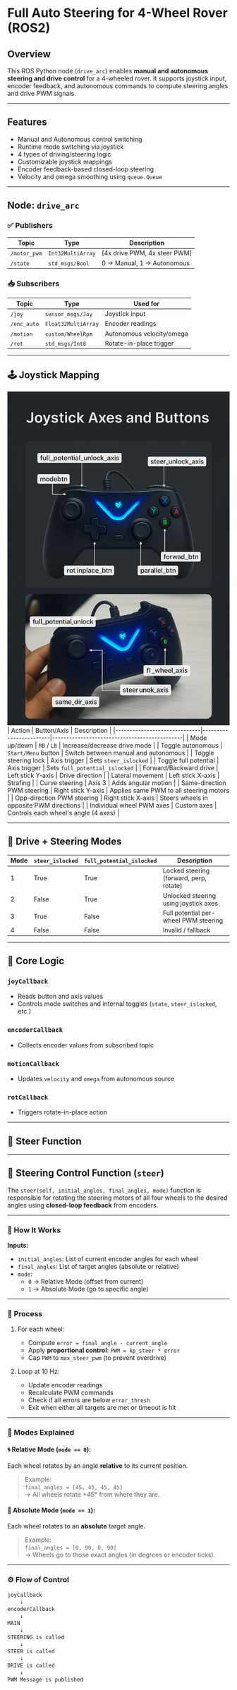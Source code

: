 #  Full Auto Steering for 4-Wheel Rover (ROS2)

## Overview

This ROS Python node (`drive_arc`) enables **manual and autonomous steering and drive control** for a 4-wheeled rover. It supports joystick input, encoder feedback, and autonomous commands to compute steering angles and drive PWM signals.

---

## Features

-  Manual and Autonomous control switching  
-  Runtime mode switching via joystick  
-  4 types of driving/steering logic  
-  Customizable joystick mappings  
-  Encoder feedback-based closed-loop steering  
-  Velocity and omega smoothing using `queue.Queue`  

---

## Node: `drive_arc`

### ✅ Publishers

| Topic        | Type               | Description                              |
|--------------|--------------------|------------------------------------------|
| `/motor_pwm` | `Int32MultiArray`  | [4x drive PWM, 4x steer PWM]             |
| `/state`     | `std_msgs/Bool`    | 0 → Manual, 1 → Autonomous               |

### 📥 Subscribers

| Topic        | Type                   | Used for                          |
|--------------|------------------------|-----------------------------------|
| `/joy`       | `sensor_msgs/Joy`      | Joystick input                    |
| `/enc_auto`  | `Float32MultiArray`    | Encoder readings                  |
| `/motion`    | `custom/WheelRpm`      | Autonomous velocity/omega         |
| `/rot`       | `std_msgs/Int8`        | Rotate-in-place trigger           |

---

## 🕹️ Joystick Mapping
![Joystick Layout](controller_image.png)
| Action                        | Button/Axis            | Description                                  |
|------------------------------|------------------------|----------------------------------------------|
| Mode up/down                 | `RB` / `LB`            | Increase/decrease drive mode                |
| Toggle autonomous            | `Start/Menu` button    | Switch between manual and autonomous         |
| Toggle steering lock         | Axis trigger           | Sets `steer_islocked`                        |
| Toggle full potential        | Axis trigger           | Sets `full_potential_islocked`               |
| Forward/Backward drive       | Left stick Y-axis      | Drive direction                              |
| Lateral movement             | Left stick X-axis      | Strafing                                     |
| Curve steering               | Axis 3                 | Adds angular motion                          |
| Same-direction PWM steering  | Right stick Y-axis     | Applies same PWM to all steering motors      |
| Opp-direction PWM steering   | Right stick X-axis     | Steers wheels in opposite PWM directions     |
| Individual wheel PWM axes    | Custom axes            | Controls each wheel's angle (4 axes)         |

---

## 🚗 Drive + Steering Modes

| Mode | `steer_islocked` | `full_potential_islocked` | Description                              |
|------|------------------|---------------------------|------------------------------------------|
| 1    |  True          |  True                   | Locked steering (forward, perp, rotate)  |
| 2    |  False         |  True                   | Unlocked steering using joystick axes    |
| 3    |  True          |  False                  | Full potential per-wheel PWM steering    |
| 4    |  False         |  False                  | Invalid / fallback                       |

---

## 🔁 Core Logic

### `joyCallback`
- Reads button and axis values  
- Controls mode switches and internal toggles (`state`, `steer_islocked`, etc.)

### `encoderCallback`
- Collects encoder values from subscribed topic

### `motionCallback`
- Updates `velocity` and `omega` from autonomous source

### `rotCallback`
- Triggers rotate-in-place action

---

## 🔧 Steer Function


---

## 🛞 Steering Control Function (`steer`)

The `steer(self, initial_angles, final_angles, mode)` function is responsible for rotating the steering motors of all four wheels to the desired angles using **closed-loop feedback** from encoders.

---

### 🧩 How It Works

**Inputs:**

- `initial_angles`: List of current encoder angles for each wheel
- `final_angles`: List of target angles (absolute or relative)
- `mode`:  
  - `0` → Relative Mode (offset from current)  
  - `1` → Absolute Mode (go to specific angle)

---

### 🔁 Process

1. For each wheel:
   - Compute `error = final_angle - current_angle`
   - Apply **proportional control**: `PWM = kp_steer * error`
   - Cap `PWM` to `max_steer_pwm` (to prevent overdrive)

2. Loop at 10 Hz:
   - Update encoder readings
   - Recalculate PWM commands
   - Check if all errors are below `error_thresh`
   - Exit when either all targets are met or timeout is hit

---

### 🧮 Modes Explained

#### 🌀 Relative Mode (`mode == 0`):
Each wheel rotates by an angle **relative** to its current position.

> Example:  
> `final_angles = [45, 45, 45, 45]`  
> → All wheels rotate +45° from where they are.

#### 🎯 Absolute Mode (`mode == 1`):
Each wheel rotates to an **absolute** target angle.

> Example:  
> `final_angles = [0, 90, 0, 90]`  
> → Wheels go to those exact angles (in degrees or encoder ticks).

---

### ⚙️ Flow of Control

```text
joyCallback
    ↓
encoderCallback
    ↓
MAIN
    ↓
STEERING is called
    ↓
STEER is called
    ↓
DRIVE is called
    ↓
PWM Message is published
